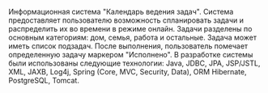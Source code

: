 Информационная система "Календарь ведения задач". Система предоставляет пользователю возможность спланировать задачи и распределить их во времени в режиме онлайн. Задачи разделены по основным категориям: дом, семья, работа и остальные. Задача может иметь список подзадач. После выполнения, пользователь помечает определенную задачу маркером "Исполнено". В разработке системы были использованы следующие технологии: Java, JDBC, JPA, JSP/JSTL, XML, JAXB, Log4j, Spring (Core, MVC, Security, Data), ORM Hibernate, PostgreSQL, Tomcat.
